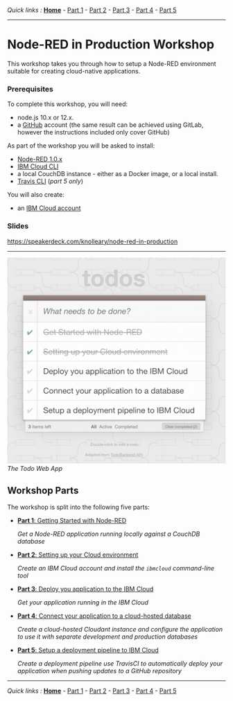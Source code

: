 *Quick links :*
[**Home**](/README.md) - [Part 1](part1/README.md) - [Part 2](part2/README.md) - [Part 3](part3/README.md) - [Part 4](part4/README.md) - [Part 5](part5/README.md)
***

# Node-RED in Production Workshop

This workshop takes you through how to setup a Node-RED environment suitable for creating cloud-native applications.

### Prerequisites

To complete this workshop, you will need:

 - node.js 10.x or 12.x.
 - a [GitHub](https://github.com) account (the same result can be achieved
    using GitLab, however the instructions included only cover GitHub)

As part of the workshop you will be asked to install:

 - [Node-RED 1.0.x](https://nodered.org/docs/getting-started/)
 - [IBM Cloud CLI](https://cloud.ibm.com/docs/cli?topic=cloud-cli-getting-started)
 - a local CouchDB instance - either as a Docker image, or a local install.
 - [Travis CLI](https://github.com/travis-ci/travis.rb#the-travis-client-) (*part 5 only*)

You will also create:

 - an [IBM Cloud account](https://ibm.biz/Bd2nay)

### Slides

<script async class="speakerdeck-embed" data-id="116390f5729243759eb255e478695c97" data-ratio="1.77777777777778" src="//speakerdeck.com/assets/embed.js"></script>

https://speakerdeck.com/knolleary/node-red-in-production

***

<img src="images/todo-web-app.png"><caption><i>The Todo Web App</i></caption>


## Workshop Parts


The workshop is split into the following five parts:

- [**Part 1**: Getting Started with Node-RED](part1/README.md)

  *Get a Node-RED application running locally against a CouchDB database*

- [**Part 2**: Setting up your Cloud environment](part2/README.md)

  *Create an IBM Cloud account and install the `ibmcloud` command-line tool*

- [**Part 3**: Deploy you application to the IBM Cloud](part3/README.md)

  *Get your application running in the IBM Cloud*

- [**Part 4**: Connect your application to a cloud-hosted database](part4/README.md)

  *Create a cloud-hosted Cloudant instance and configure the application to use it with separate development and production databases*

- [**Part 5**: Setup a deployment pipeline to IBM Cloud](part5/README.md)

  *Create a deployment pipeline use TravisCI to automatically deploy your application when pushing updates to a GitHub repository*

***

*Quick links :*
[**Home**](/README.md) - [Part 1](part1/README.md) - [Part 2](part2/README.md) - [Part 3](part3/README.md) - [Part 4](part4/README.md) - [Part 5](part5/README.md)
